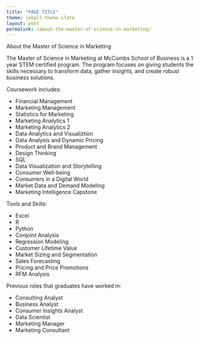 ```yaml
---
title: "PAGE TITLE"
theme: jekyll-theme-slate
layout: post
permalink: /about-the-master-of-science-in-marketing/
---
```



About the Master of Science in Marketing



The Master of Science in Marketing at McCombs School of Business is a 1 year STEM certified program. The program focuses on giving students the skills necessary to transform data, gather insights, and create robust business solutions. 

Coursework includes:

- Financial Management
- Marketing Management
- Statistics for Marketing
- Marketing Analytics 1
- Marketing Analytics 2
- Data Analytics and Visualiztion
- Data Analysis and Dynamic Pricing
- Product and Brand Management
- Design Thinking
- SQL
- Data Visualization and Storytelling
- Consumer Well-being
- Consumers in a Digital World
- Market Data and Demand Modeling
- Marketing Intelligence Capstone


Tools and Skills: 
- Excel
- R
- Python
- Conjoint Analysis
- Regression Modeling
- Customer Lifetime Value
- Market Sizing and Segmentation
- Sales Forecasting
- Pricing and Price Promotions
- RFM Analysis


Previous roles that graduates have worked in:
- Consulting Analyst
- Business Analyst
- Consumer Insights Analyst
- Data Scientist
- Marketing Manager
- Marketing Consultant
